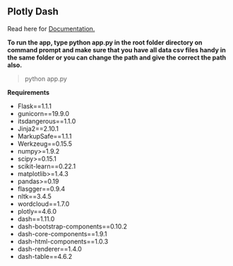 ## Plotly Dash
Read here for [Documentation.](https://dash.plotly.com/)

**To run the app, type python app.py in the root folder directory on command prompt and make sure that you have all data csv files handy in the same folder or you can change the path and give the correct the path also.**

> python app.py


**Requirements**

- Flask==1.1.1
- gunicorn==19.9.0
- itsdangerous==1.1.0
- Jinja2==2.10.1
- MarkupSafe==1.1.1
- Werkzeug==0.15.5
- numpy>=1.9.2
- scipy>=0.15.1
- scikit-learn==0.22.1
- matplotlib>=1.4.3
- pandas>=0.19
- flasgger==0.9.4
- nltk==3.4.5
- wordcloud==1.7.0
- plotly==4.6.0
- dash==1.11.0
- dash-bootstrap-components==0.10.2
- dash-core-components==1.9.1
- dash-html-components==1.0.3
- dash-renderer==1.4.0
- dash-table==4.6.2
